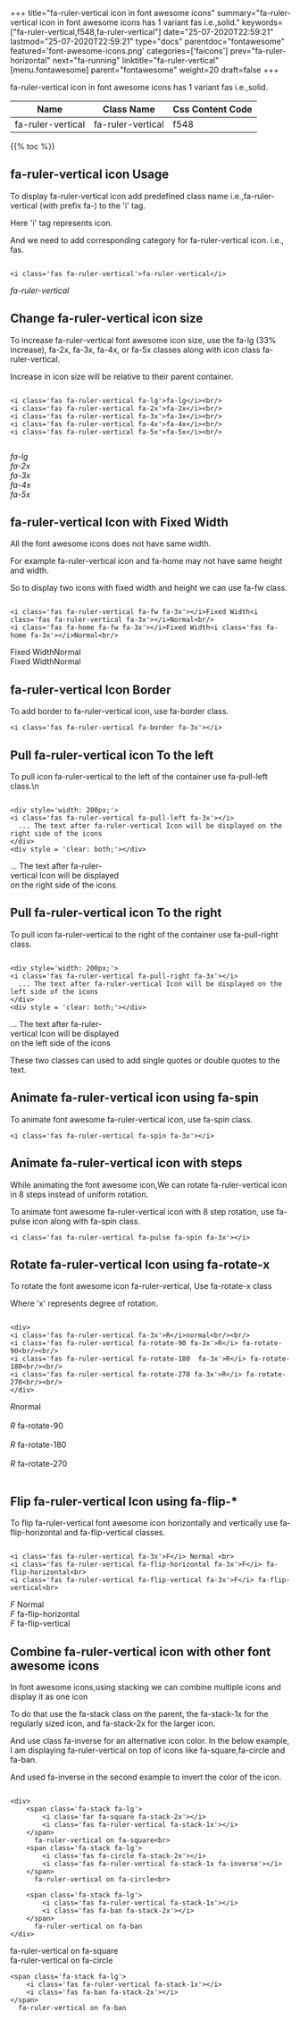 +++
title="fa-ruler-vertical icon in font awesome icons"
summary="fa-ruler-vertical icon in font awesome icons has 1 variant fas i.e.,solid."
keywords=["fa-ruler-vertical,f548,fa-ruler-vertical"]
date="25-07-2020T22:59:21"
lastmod="25-07-2020T22:59:21"
type="docs"
parentdoc="fontawesome"
featured='font-awesome-icons.png'
categories=['faicons']
prev="fa-ruler-horizontal"
next="fa-running"
linktitle="fa-ruler-vertical"
[menu.fontawesome]
parent="fontawesome"
weight=20
draft=false
+++


fa-ruler-vertical icon in font awesome icons has 1 variant fas i.e.,solid.

<div class='table-responsive'><table class='table'><thead><tr><th>Name</th><th>Class Name</th><th>Css Content Code</th></tr></thead><tbody><tr><td>fa-ruler-vertical</td><td>fa-ruler-vertical</td><td>f548</td></tr></tbody></table></div>


{{% toc %}}


## fa-ruler-vertical icon Usage

To display fa-ruler-vertical icon add predefined class name i.e.,fa-ruler-vertical (with prefix fa-) to the 'i' tag.

Here 'i' tag represents icon.

And we need to add corresponding category for fa-ruler-vertical icon. i.e., fas.


```

<i class='fas fa-ruler-vertical'>fa-ruler-vertical</i>
```

<i class='fas fa-ruler-vertical'>fa-ruler-vertical</i>




## Change fa-ruler-vertical icon size
To increase fa-ruler-vertical font awesome icon size, use the fa-lg (33% increase), fa-2x, fa-3x, fa-4x, or fa-5x classes along with icon class fa-ruler-vertical.

Increase in icon size will be relative to their parent container. 

```

<i class='fas fa-ruler-vertical fa-lg'>fa-lg</i><br/>
<i class='fas fa-ruler-vertical fa-2x'>fa-2x</i><br/>
<i class='fas fa-ruler-vertical fa-3x'>fa-3x</i><br/>
<i class='fas fa-ruler-vertical fa-4x'>fa-4x</i><br/>
<i class='fas fa-ruler-vertical fa-5x'>fa-5x</i><br/>
            
```

<i class='fas fa-ruler-vertical fa-lg'>fa-lg</i><br/>
<i class='fas fa-ruler-vertical fa-2x'>fa-2x</i><br/>
<i class='fas fa-ruler-vertical fa-3x'>fa-3x</i><br/>
<i class='fas fa-ruler-vertical fa-4x'>fa-4x</i><br/>
<i class='fas fa-ruler-vertical fa-5x'>fa-5x</i><br/>
            



## fa-ruler-vertical Icon with Fixed Width 

All the font awesome icons does not have same width.

For example fa-ruler-vertical icon and fa-home may not have same height and width.

So to display two icons with fixed width and height we can use fa-fw class.


```

<i class='fas fa-ruler-vertical fa-fw fa-3x'></i>Fixed Width<i class='fas fa-ruler-vertical fa-3x'></i>Normal<br/>
<i class='fas fa-home fa-fw fa-3x'></i>Fixed Width<i class='fas fa-home fa-3x'></i>Normal<br/>
```

<i class='fas fa-ruler-vertical fa-fw fa-3x'></i>Fixed Width<i class='fas fa-ruler-vertical fa-3x'></i>Normal<br/>
<i class='fas fa-home fa-fw fa-3x'></i>Fixed Width<i class='fas fa-home fa-3x'></i>Normal<br/>



## fa-ruler-vertical Icon Border 

To add border to fa-ruler-vertical icon, use fa-border class.


```
<i class='fas fa-ruler-vertical fa-border fa-3x'></i>

```
<i class='fas fa-ruler-vertical fa-border fa-3x'></i>





## Pull fa-ruler-vertical icon To the left

To pull icon fa-ruler-vertical to the left of the container use fa-pull-left class.\n

```

<div style='width: 200px;'>
<i class='fas fa-ruler-vertical fa-pull-left fa-3x'></i>
  ... The text after fa-ruler-vertical Icon will be displayed on the right side of the icons
</div>
<div style = 'clear: both;'></div>
```

<div style='width: 200px;'>
<i class='fas fa-ruler-vertical fa-pull-left fa-3x'></i>
  ... The text after fa-ruler-vertical Icon will be displayed on the right side of the icons
</div>
<div style = 'clear: both;'></div>




## Pull fa-ruler-vertical icon To the right
To pull icon fa-ruler-vertical to the right of the container use fa-pull-right class.

```

<div style='width: 200px;'>
<i class='fas fa-ruler-vertical fa-pull-right fa-3x'></i>
  ... The text after fa-ruler-vertical Icon will be displayed on the left side of the icons
</div>
<div style = 'clear: both;'></div>
```

<div style='width: 200px;'>
<i class='fas fa-ruler-vertical fa-pull-right fa-3x'></i>
  ... The text after fa-ruler-vertical Icon will be displayed on the left side of the icons
</div>
<div style = 'clear: both;'></div>

These two classes can used to add single quotes or double quotes to the text.


## Animate fa-ruler-vertical icon using fa-spin
To animate font awesome fa-ruler-vertical icon, use fa-spin class.

```
<i class='fas fa-ruler-vertical fa-spin fa-3x'></i>
```
<i class='fas fa-ruler-vertical fa-spin fa-3x'></i>




## Animate fa-ruler-vertical icon with steps
While animating the font awesome icon,We can rotate fa-ruler-vertical icon in 8 steps instead of uniform rotation.

To animate font awesome fa-ruler-vertical icon with 8 step rotation, use fa-pulse icon along with fa-spin class.


```
<i class='fas fa-ruler-vertical fa-pulse fa-spin fa-3x'></i>

```
<i class='fas fa-ruler-vertical fa-pulse fa-spin fa-3x'></i>





## Rotate fa-ruler-vertical Icon using fa-rotate-x
To rotate the font awesome icon fa-ruler-vertical, Use fa-rotate-x class

Where 'x' represents degree of rotation.


```

<div>
<i class='fas fa-ruler-vertical fa-3x'>R</i>normal<br/><br/>
<i class='fas fa-ruler-vertical fa-rotate-90 fa-3x'>R</i> fa-rotate-90<br/><br/> 
<i class='fas fa-ruler-vertical fa-rotate-180  fa-3x'>R</i> fa-rotate-180<br/><br/> 
<i class='fas fa-ruler-vertical fa-rotate-270 fa-3x'>R</i> fa-rotate-270<br/><br/>
</div>
```

<div>
<i class='fas fa-ruler-vertical fa-3x'>R</i>normal<br/><br/>
<i class='fas fa-ruler-vertical fa-rotate-90 fa-3x'>R</i> fa-rotate-90<br/><br/> 
<i class='fas fa-ruler-vertical fa-rotate-180  fa-3x'>R</i> fa-rotate-180<br/><br/> 
<i class='fas fa-ruler-vertical fa-rotate-270 fa-3x'>R</i> fa-rotate-270<br/><br/>
</div>




## Flip fa-ruler-vertical Icon using fa-flip-*
To flip fa-ruler-vertical font awesome icon horizontally and vertically use fa-flip-horizontal and fa-flip-vertical classes. 

```

<i class='fas fa-ruler-vertical fa-3x'>F</i> Normal <br>
<i class='fas fa-ruler-vertical fa-flip-horizontal fa-3x'>F</i> fa-flip-horizontal<br>
<i class='fas fa-ruler-vertical fa-flip-vertical fa-3x'>F</i> fa-flip-vertical<br>
```

<i class='fas fa-ruler-vertical fa-3x'>F</i> Normal <br>
<i class='fas fa-ruler-vertical fa-flip-horizontal fa-3x'>F</i> fa-flip-horizontal<br>
<i class='fas fa-ruler-vertical fa-flip-vertical fa-3x'>F</i> fa-flip-vertical<br>




## Combine fa-ruler-vertical icon with other font awesome icons
In font awesome icons,using stacking we can combine multiple icons and display it as one icon 

To do that use the fa-stack class on the parent, the fa-stack-1x for the regularly sized icon, and fa-stack-2x for the larger icon.

And use class fa-inverse for an alternative icon color. 
In the below example, I am displaying fa-ruler-vertical on top of icons like fa-square,fa-circle and fa-ban.

And used fa-inverse in the second example to invert the color of the icon.

```

<div>
    <span class='fa-stack fa-lg'>
        <i class='far fa-square fa-stack-2x'></i>
        <i class='fas fa-ruler-vertical fa-stack-1x'></i>
    </span>
      fa-ruler-vertical on fa-square<br>
    <span class='fa-stack fa-lg'>
        <i class='fas fa-circle fa-stack-2x'></i>
        <i class='fas fa-ruler-vertical fa-stack-1x fa-inverse'></i>
    </span>
      fa-ruler-vertical on fa-circle<br>

    <span class='fa-stack fa-lg'>
        <i class='fas fa-ruler-vertical fa-stack-1x'></i>
        <i class='fas fa-ban fa-stack-2x'></i>
    </span>
      fa-ruler-vertical on fa-ban
</div>
```

<div>
    <span class='fa-stack fa-lg'>
        <i class='far fa-square fa-stack-2x'></i>
        <i class='fas fa-ruler-vertical fa-stack-1x'></i>
    </span>
      fa-ruler-vertical on fa-square<br>
    <span class='fa-stack fa-lg'>
        <i class='fas fa-circle fa-stack-2x'></i>
        <i class='fas fa-ruler-vertical fa-stack-1x fa-inverse'></i>
    </span>
      fa-ruler-vertical on fa-circle<br>

    <span class='fa-stack fa-lg'>
        <i class='fas fa-ruler-vertical fa-stack-1x'></i>
        <i class='fas fa-ban fa-stack-2x'></i>
    </span>
      fa-ruler-vertical on fa-ban
</div>






